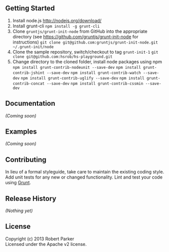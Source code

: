 ## Getting Started

1. Install node.js http://nodejs.org/download/
2. Install grunt-cli
    `npm install -g grunt-cli`
3. Clone `gruntjs/grunt-init-node` from GitHub into the appropriate directory (see https://github.com/gruntjs/grunt-init-node for instructions)
    `git clone git@github.com:gruntjs/grunt-init-node.git ~/.grunt-init/node`
4. Clone the sample repository, switch/checkout to tag `grunt-init-1`
    `git clone git@github.com:hsrob/hs-playground.git`
5. Change directory to the cloned folder, install node packages using npm
    `npm install grunt-contrib-nodeunit --save-dev`
    `npm install grunt-contrib-jshint --save-dev`
    `npm install grunt-contrib-watch --save-dev`
    `npm install grunt-contrib-uglify --save-dev`
    `npm install grunt-contrib-concat --save-dev`
    `npm install grunt-contrib-cssmin --save-dev`


## Documentation
_(Coming soon)_

## Examples
_(Coming soon)_

## Contributing
In lieu of a formal styleguide, take care to maintain the existing coding style. Add unit tests for any new or changed functionality. Lint and test your code using [Grunt](http://gruntjs.com/).

## Release History
_(Nothing yet)_

## License
Copyright (c) 2013 Robert Parker  
Licensed under the Apache v2 license.
